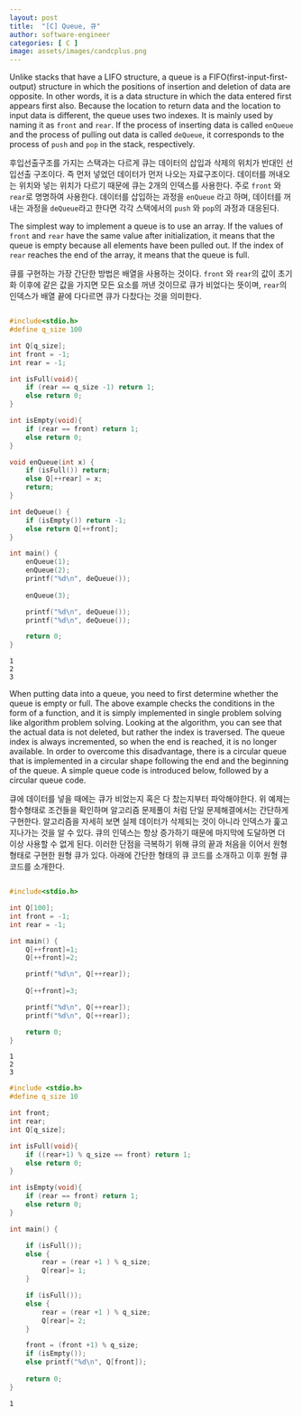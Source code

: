 ```yaml
---
layout: post
title:  "[C] Queue, 큐"
author: software-engineer
categories: [ C ]
image: assets/images/candcplus.png
---
```



Unlike stacks that have a LIFO structure, a queue is a FIFO(first-input-first-output) structure in which the positions of insertion and deletion of data are opposite. In other words, it is a data structure in which the data entered first appears first also. Because the location to return data and the location to input data is different, the queue uses two indexes. It is mainly used by naming it as `front` and `rear`. If the process of inserting data is called `enQueue` and the process of pulling out data is called `deQueue`, it corresponds to the process of `push` and `pop` in the stack, respectively.


후입선출구조를 가지는 스택과는 다르게 큐는 데이터의 삽입과 삭제의 위치가 반대인 선입선출 구조이다. 즉 먼저 넣었던 데이터가 먼저 나오는 자료구조이다. 데이터를 꺼내오는 위치와 넣는 위치가 다르기 때문에 큐는 2개의 인덱스를 사용한다. 주로 `front` 와 `rear`로 명명하여 사용한다. 데이터를 삽입하는 과정을 `enQueue` 라고 하며, 데이터를 꺼내는 과정을 `deQueue`라고 한다면 각각 스택에서의 `push` 와 `pop`의 과정과 대응된다. 


The simplest way to implement a queue is to use an array. If the values of `front` and `rear` have the same value after initialization, it means that the queue is empty because all elements have been pulled out. If the index of `rear` reaches the end of the array, it means that the queue is full.


큐를 구현하는 가장 간단한 방법은 배열을 사용하는 것이다. `front` 와 `rear`의 값이 초기화 이후에 같은 값을 가지면 모든 요소를 꺼낸 것이므로 큐가 비었다는 뜻이며, `rear`의 인덱스가 배열 끝에 다다르면 큐가 다찼다는 것을 의미한다. 


```c

#include<stdio.h>
#define q_size 100

int Q[q_size];
int front = -1;
int rear = -1;

int isFull(void){
    if (rear == q_size -1) return 1;
    else return 0;
}

int isEmpty(void){
    if (rear == front) return 1;
    else return 0;
}

void enQueue(int x) {
	if (isFull()) return;
    else Q[++rear] = x;
    return;
}

int deQueue() {
    if (isEmpty()) return -1;
    else return Q[++front];
}

int main() {
	enQueue(1);
    enQueue(2); 
    printf("%d\n", deQueue());
    
    enQueue(3);

    printf("%d\n", deQueue());
    printf("%d\n", deQueue());

    return 0;
}

```

```
1
2
3
```


When putting data into a queue, you need to first determine whether the queue is empty or full. The above example checks the conditions in the form of a function, and it is simply implemented in single problem solving like algorithm problem solving. Looking at the algorithm, you can see that the actual data is not deleted, but rather the index is traversed. The queue index is always incremented, so when the end is reached, it is no longer available. In order to overcome this disadvantage, there is a circular queue that is implemented in a circular shape following the end and the beginning of the queue. A simple queue code is introduced below, followed by a circular queue code.


큐에 데이터를 넣을 때에는 큐가 비었는지 혹은 다 찼는지부터 파악해야한다. 위 예제는 함수형태로 조건들을 확인하며 알고리즘 문제풀이 처럼 단일 문제해결에서는 간단하게 구현한다. 알고리즘을 자세히 보면 실제 데이터가 삭제되는 것이 아니라 인덱스가 훑고 지나가는 것을 알 수 있다. 큐의 인덱스는 항상 증가하기 때문에 마지막에 도달하면 더 이상 사용할 수 없게 된다. 이러한 단점을 극복하기 위해 큐의 끝과 처음을 이어서 원형형태로 구현한 원형 큐가 있다. 아래에 간단한 형태의 큐 코드를 소개하고 이후 원형 큐 코드를 소개한다. 


```c

#include<stdio.h>

int Q[100];
int front = -1;
int rear = -1;

int main() {
	Q[++front]=1;
    Q[++front]=2;

    printf("%d\n", Q[++rear]);
    
    Q[++front]=3;

    printf("%d\n", Q[++rear]);
    printf("%d\n", Q[++rear]);

    return 0;
}

```

```
1
2
3
```
 


```c
#include <stdio.h>
#define q_size 10

int front;
int rear;
int Q[q_size];

int isFull(void){
    if ((rear+1) % q_size == front) return 1;
    else return 0;
}

int isEmpty(void){
    if (rear == front) return 1;
    else return 0;
}

int main() {

    if (isFull());
    else {
        rear = (rear +1 ) % q_size; 
        Q[rear]= 1;
    }

    if (isFull());
    else {
        rear = (rear +1 ) % q_size; 
        Q[rear]= 2;
    }

    front = (front +1) % q_size;
    if (isEmpty());
    else printf("%d\n", Q[front]);
    
    return 0;
}

```

```
1
```